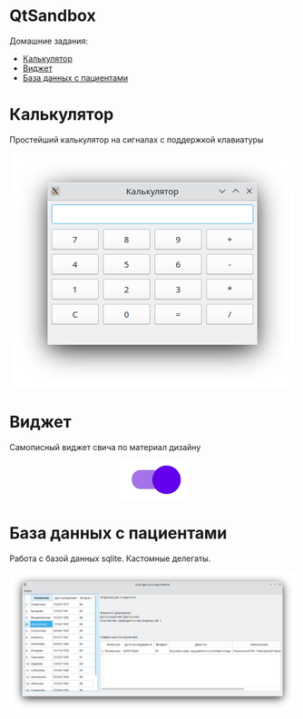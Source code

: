 # QtSandbox

Домашние задания:
* [Калькулятор](#Калькулятор)
* [Виджет](#Виджет)
* [База данных с пациентами](#База-данных-с-пациентами)

# Калькулятор

Простейший калькулятор на сигналах с поддержкой клавиатуры
<div align="center">
  <img src="img/calc.png">
</div>

# Виджет
Самописный виджет свича по материал дизайну
<div align="center">
  <img src="img/material_design_switch.png">
</div>

# База данных с пациентами
Работа с базой данных sqlite. Кастомные делегаты.
<div align="center">
  <img src="img/patients.png">
</div>